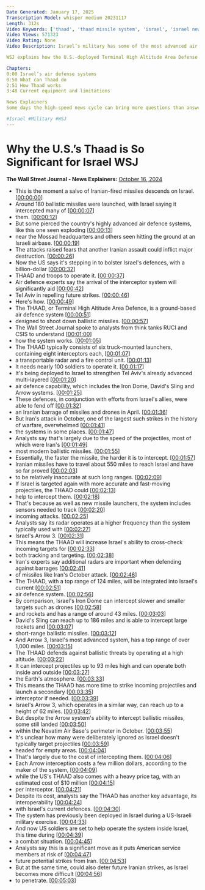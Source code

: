 ```yaml
---
Date Generated: January 17, 2025
Transcription Model: whisper medium 20231117
Length: 312s
Video Keywords: ['thaad', 'thaad missile system', 'israel', 'israel news', 'us aid to israel', 'us sending thaad to israel', 'iron dome', 'davids sling', 'arrow systems', 'israel iran war', 'iran attack israel', 'iran ballistic missile attack israel', 'ballistic missile', 'israeli war', 'middle east news', 'iranian attack', 'israel wars', 'israel defence system', 'tel aviv', 'terminal high altitude area defense', 'csis', 'rusi', 'transportable radar', 'fire control unit', 'drones', 'missiles', 'idf', 'intercepting missiles', 'arrow 3 israel', 'wonews']
Video Views: 571323
Video Rating: None
Video Description: Israel’s military has some of the most advanced air defense systems in the world, which includes the Iron Dome, David’s Sling and Arrow systems. In the aftermath of Iran launching roughly 180 ballistic missiles at Israel at the beginning of October, the U.S. says its stepping in to help bolster Israel’s defenses with a Thaad system and troops to operate it. 

WSJ explains how the U.S.-deployed Terminal High Altitude Area Defense system will further strengthen Israel’s arsenal. 

Chapters:
0:00 Israel’s air defense systems
0:50 What can Thaad do
2:51 How Thaad works
3:48 Current equipment and limitations

News Explainers
Some days the high-speed news cycle can bring more questions than answers. WSJ’s news explainers break down the day's biggest stories into bite-size pieces to help you make sense of the news.

#Israel #Military #WSJ
---
```


# Why the U.S.’s Thaad is So Significant for Israel  WSJ
**The Wall Street Journal - News Explainers:** [October 16, 2024](https://www.youtube.com/watch?v=7MdMAHtZZMI)
*  This is the moment a salvo of Iranian-fired missiles descends on Israel. [[00:00:00](https://www.youtube.com/watch?v=7MdMAHtZZMI&t=0.0s)]
*  Around 180 ballistic missiles were launched, with Israel saying it intercepted many of [[00:00:07](https://www.youtube.com/watch?v=7MdMAHtZZMI&t=7.24s)]
*  them. [[00:00:12](https://www.youtube.com/watch?v=7MdMAHtZZMI&t=12.120000000000001s)]
*  But some pierced the country's highly advanced air defence systems, like this one seen exploding [[00:00:13](https://www.youtube.com/watch?v=7MdMAHtZZMI&t=13.120000000000001s)]
*  near the Mossad headquarters and others seen hitting the ground at an Israeli airbase. [[00:00:19](https://www.youtube.com/watch?v=7MdMAHtZZMI&t=19.66s)]
*  The attacks raised fears that another Iranian assault could inflict major destruction. [[00:00:26](https://www.youtube.com/watch?v=7MdMAHtZZMI&t=26.68s)]
*  Now the US says it's stepping in to bolster Israel's defences, with a billion-dollar [[00:00:32](https://www.youtube.com/watch?v=7MdMAHtZZMI&t=32.28s)]
*  THAAD and troops to operate it. [[00:00:37](https://www.youtube.com/watch?v=7MdMAHtZZMI&t=37.22s)]
*  Air defence experts say the arrival of the interceptor system will significantly aid [[00:00:42](https://www.youtube.com/watch?v=7MdMAHtZZMI&t=42.24s)]
*  Tel Aviv in repelling future strikes. [[00:00:46](https://www.youtube.com/watch?v=7MdMAHtZZMI&t=46.519999999999996s)]
*  Here's how. [[00:00:49](https://www.youtube.com/watch?v=7MdMAHtZZMI&t=49.480000000000004s)]
*  The THAAD, or Terminal High Altitude Area Defence, is a ground-based air defence system [[00:00:51](https://www.youtube.com/watch?v=7MdMAHtZZMI&t=51.48s)]
*  designed to shoot down ballistic missiles. [[00:00:57](https://www.youtube.com/watch?v=7MdMAHtZZMI&t=57.12s)]
*  The Wall Street Journal spoke to analysts from think tanks RUCI and CSIS to understand [[00:01:00](https://www.youtube.com/watch?v=7MdMAHtZZMI&t=60.0s)]
*  how the system works. [[00:01:05](https://www.youtube.com/watch?v=7MdMAHtZZMI&t=65.52s)]
*  The THAAD typically consists of six truck-mounted launchers, containing eight interceptors each, [[00:01:07](https://www.youtube.com/watch?v=7MdMAHtZZMI&t=67.64s)]
*  a transportable radar and a fire control unit. [[00:01:13](https://www.youtube.com/watch?v=7MdMAHtZZMI&t=73.28s)]
*  It needs nearly 100 soldiers to operate it. [[00:01:17](https://www.youtube.com/watch?v=7MdMAHtZZMI&t=77.88s)]
*  It's being deployed to Israel to strengthen Tel Aviv's already advanced multi-layered [[00:01:20](https://www.youtube.com/watch?v=7MdMAHtZZMI&t=80.83999999999999s)]
*  air defence capability, which includes the Iron Dome, David's Sling and Arrow systems. [[00:01:25](https://www.youtube.com/watch?v=7MdMAHtZZMI&t=85.0s)]
*  These defences, in conjunction with efforts from Israel's allies, were able to fend off [[00:01:32](https://www.youtube.com/watch?v=7MdMAHtZZMI&t=92.28s)]
*  an Iranian barrage of missiles and drones in April. [[00:01:36](https://www.youtube.com/watch?v=7MdMAHtZZMI&t=96.91999999999999s)]
*  But Iran's attack in October, one of the largest such strikes in the history of warfare, overwhelmed [[00:01:41](https://www.youtube.com/watch?v=7MdMAHtZZMI&t=101.32s)]
*  the systems in some places. [[00:01:47](https://www.youtube.com/watch?v=7MdMAHtZZMI&t=107.2s)]
*  Analysts say that's largely due to the speed of the projectiles, most of which were Iran's [[00:01:49](https://www.youtube.com/watch?v=7MdMAHtZZMI&t=109.96000000000001s)]
*  most modern ballistic missiles. [[00:01:55](https://www.youtube.com/watch?v=7MdMAHtZZMI&t=115.16s)]
*  Essentially, the faster the missile, the harder it is to intercept. [[00:01:57](https://www.youtube.com/watch?v=7MdMAHtZZMI&t=117.60000000000001s)]
*  Iranian missiles have to travel about 550 miles to reach Israel and have so far proved [[00:02:03](https://www.youtube.com/watch?v=7MdMAHtZZMI&t=123.56s)]
*  to be relatively inaccurate at such long ranges. [[00:02:09](https://www.youtube.com/watch?v=7MdMAHtZZMI&t=129.12s)]
*  If Israel is targeted again with more accurate and fast-moving projectiles, the THAAD could [[00:02:13](https://www.youtube.com/watch?v=7MdMAHtZZMI&t=133.28s)]
*  help to intercept them. [[00:02:18](https://www.youtube.com/watch?v=7MdMAHtZZMI&t=138.68s)]
*  That's because as well as new missile launchers, the system includes sensors needed to track [[00:02:20](https://www.youtube.com/watch?v=7MdMAHtZZMI&t=140.44s)]
*  incoming attacks. [[00:02:25](https://www.youtube.com/watch?v=7MdMAHtZZMI&t=145.32000000000002s)]
*  Analysts say its radar operates at a higher frequency than the system typically used with [[00:02:27](https://www.youtube.com/watch?v=7MdMAHtZZMI&t=147.48000000000002s)]
*  Israel's Arrow 3. [[00:02:31](https://www.youtube.com/watch?v=7MdMAHtZZMI&t=151.68s)]
*  This means the THAAD will increase Israel's ability to cross-check incoming targets for [[00:02:33](https://www.youtube.com/watch?v=7MdMAHtZZMI&t=153.72s)]
*  both tracking and targeting. [[00:02:38](https://www.youtube.com/watch?v=7MdMAHtZZMI&t=158.4s)]
*  Iran's experts say additional radars are important when defending against barrages [[00:02:41](https://www.youtube.com/watch?v=7MdMAHtZZMI&t=161.96s)]
*  of missiles like Iran's October attack. [[00:02:46](https://www.youtube.com/watch?v=7MdMAHtZZMI&t=166.52s)]
*  The THAAD, with a top range of 124 miles, will be integrated into Israel's current [[00:02:51](https://www.youtube.com/watch?v=7MdMAHtZZMI&t=171.28s)]
*  air defence system. [[00:02:56](https://www.youtube.com/watch?v=7MdMAHtZZMI&t=176.76000000000002s)]
*  By comparison, Israel's Iron Dome can intercept slower and smaller targets such as drones [[00:02:58](https://www.youtube.com/watch?v=7MdMAHtZZMI&t=178.4s)]
*  and rockets and has a range of around 43 miles. [[00:03:03](https://www.youtube.com/watch?v=7MdMAHtZZMI&t=183.64000000000001s)]
*  David's Sling can reach up to 186 miles and is able to intercept large rockets and [[00:03:07](https://www.youtube.com/watch?v=7MdMAHtZZMI&t=187.12s)]
*  short-range ballistic missiles. [[00:03:12](https://www.youtube.com/watch?v=7MdMAHtZZMI&t=192.56s)]
*  And Arrow 3, Israel's most advanced system, has a top range of over 1,000 miles. [[00:03:15](https://www.youtube.com/watch?v=7MdMAHtZZMI&t=195.12s)]
*  The THAAD defends against ballistic threats by operating at a high altitude. [[00:03:22](https://www.youtube.com/watch?v=7MdMAHtZZMI&t=202.32000000000002s)]
*  It can intercept projectiles up to 93 miles high and can operate both inside and outside [[00:03:27](https://www.youtube.com/watch?v=7MdMAHtZZMI&t=207.8s)]
*  the Earth's atmosphere. [[00:03:33](https://www.youtube.com/watch?v=7MdMAHtZZMI&t=213.84s)]
*  This means the THAAD has more time to strike incoming projectiles and launch a secondary [[00:03:35](https://www.youtube.com/watch?v=7MdMAHtZZMI&t=215.52s)]
*  interceptor if needed. [[00:03:39](https://www.youtube.com/watch?v=7MdMAHtZZMI&t=219.92000000000002s)]
*  Israel's Arrow 3, which operates in a similar way, can reach up to a height of 62 miles. [[00:03:42](https://www.youtube.com/watch?v=7MdMAHtZZMI&t=222.16000000000003s)]
*  But despite the Arrow system's ability to intercept ballistic missiles, some still landed [[00:03:50](https://www.youtube.com/watch?v=7MdMAHtZZMI&t=230.04000000000002s)]
*  within the Nevatim Air Base's perimeter in October. [[00:03:55](https://www.youtube.com/watch?v=7MdMAHtZZMI&t=235.84s)]
*  It's unclear how many were deliberately ignored as Israel doesn't typically target projectiles [[00:03:59](https://www.youtube.com/watch?v=7MdMAHtZZMI&t=239.4s)]
*  headed for empty areas. [[00:04:04](https://www.youtube.com/watch?v=7MdMAHtZZMI&t=244.28s)]
*  That's largely due to the cost of intercepting them. [[00:04:06](https://www.youtube.com/watch?v=7MdMAHtZZMI&t=246.28s)]
*  Each Arrow interception costs a few million dollars, according to the maker of the system, [[00:04:09](https://www.youtube.com/watch?v=7MdMAHtZZMI&t=249.79999999999998s)]
*  while the US's THAAD also comes with a heavy price tag, with an estimated cost of $10 million [[00:04:15](https://www.youtube.com/watch?v=7MdMAHtZZMI&t=255.48s)]
*  per interceptor. [[00:04:21](https://www.youtube.com/watch?v=7MdMAHtZZMI&t=261.84s)]
*  Despite its cost, analysts say the THAAD has another key advantage, its interoperability [[00:04:24](https://www.youtube.com/watch?v=7MdMAHtZZMI&t=264.76s)]
*  with Israel's current defences. [[00:04:30](https://www.youtube.com/watch?v=7MdMAHtZZMI&t=270.68s)]
*  The system has previously been deployed in Israel during a US-Israeli military exercise. [[00:04:33](https://www.youtube.com/watch?v=7MdMAHtZZMI&t=273.04s)]
*  And now US soldiers are set to help operate the system inside Israel, this time during [[00:04:39](https://www.youtube.com/watch?v=7MdMAHtZZMI&t=279.32s)]
*  a combat situation. [[00:04:45](https://www.youtube.com/watch?v=7MdMAHtZZMI&t=285.44s)]
*  Analysts say this is a significant move as it puts American service members at risk of [[00:04:47](https://www.youtube.com/watch?v=7MdMAHtZZMI&t=287.68s)]
*  future potential strikes from Iran. [[00:04:53](https://www.youtube.com/watch?v=7MdMAHtZZMI&t=293.28000000000003s)]
*  But at the same time, could also deter future Iranian strikes, as Israel becomes more difficult [[00:04:56](https://www.youtube.com/watch?v=7MdMAHtZZMI&t=296.24s)]
*  to penetrate. [[00:05:03](https://www.youtube.com/watch?v=7MdMAHtZZMI&t=303.84000000000003s)]
